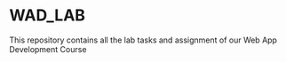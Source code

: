# WAD_LAB
This repository contains all the lab tasks and assignment of our Web App Development Course
